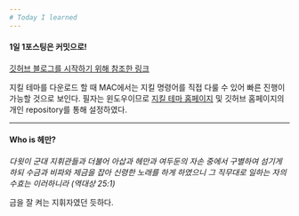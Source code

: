 ```yaml
---
# Today I learned
---
```

#### 1일 1포스팅은 커밋으로!

[깃허브 블로그를 시작하기 위해 참조한 링크](http://recoveryman.tistory.com/323?category=635733)

지킬 테마를 다운로드 할 때 MAC에서는 지킬 명령어를 직접 다룰 수 있어 빠른 진행이 가능할 것으로 보인다.
필자는 윈도우이므로 [지킬 테마 홈페이지](http://jekyllthemes.org) 및 깃허브 홈페이지의 개인 repository를 통해 설정하였다.

___

#### Who is 헤만?

*다윗이 군대 지휘관들과 더불어 아삽과 헤만과 여두둔의 자손 중에서 구별하여 섬기게 하되 수금과 비파와 제금을 잡아 신령한 노래를 하게 하였으니 그 직무대로 일하는 자의 수효는 이러하니라 (역대상 25:1)*


금을 잘 켜는 지휘자였던 듯하다.